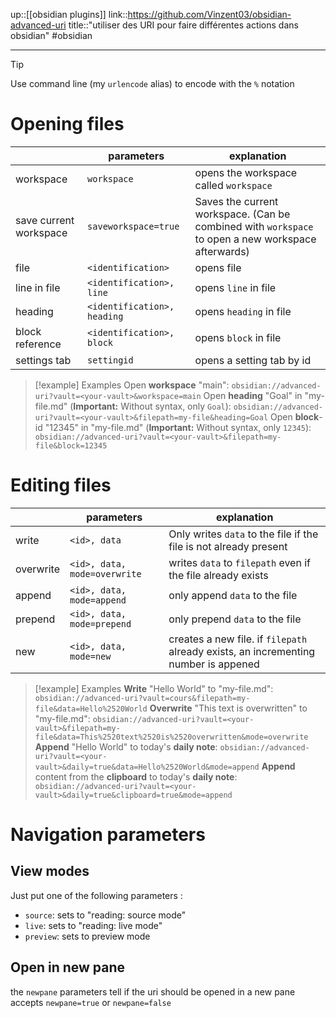 up::[[obsidian plugins]]
link::https://github.com/Vinzent03/obsidian-advanced-uri
title::"utiliser des URI pour faire différentes actions dans obsidian"
#obsidian 

----

> [!tip]
> Use command line (my `urlencode` alias) to encode with the `%` notation

# Opening files

|                        | parameters                  | explanation                                                                                        |
| ---------------------- | --------------------------- | -------------------------------------------------------------------------------------------------- |
| workspace              | `workspace`                 | opens the workspace called `workspace`                                                             |
| save current workspace | `saveworkspace=true`        | Saves the current workspace. (Can be combined with `workspace` to open a new workspace afterwards) |
| file                   | `<identification>`          | opens file                                                                                         |
| line in file           | `<identification>, line`    | opens `line` in file                                                                               |
| heading                | `<identification>, heading` | opens `heading` in file                                                                            |
| block reference        | `<identification>, block`   | opens `block` in file                                                                              |
| settings tab           | `settingid`                 | opens a setting tab by id                                                                          |


> [!example] Examples
> Open **workspace** "main":
> `obsidian://advanced-uri?vault=<your-vault>&workspace=main`
> Open **heading** "Goal" in "my-file.md" (**Important:** Without syntax, only `Goal`):
> `obsidian://advanced-uri?vault=<your-vault>&filepath=my-file&heading=Goal`
> Open **block**-id "12345" in "my-file.md" (**Important:** Without syntax, only `12345`):
> `obsidian://advanced-uri?vault=<your-vault>&filepath=my-file&block=12345`


# Editing files

|           | parameters                   | explanation                                                       |
| --------- | ---------------------------- | ----------------------------------------------------------------- |
| write     | `<id>, data`                 | Only writes `data` to the file if the file is not already present |
| overwrite | `<id>, data, mode=overwrite` | writes `data` to `filepath` even if the file already exists       |
| append    | `<id>, data, mode=append`    | only append `data` to the file                                    |
| prepend   | `<id>, data, mode=prepend`   | only prepend `data` to the file                                   |
| new       | `<id>, data, mode=new`       | creates a new file. if `filepath` already exists, an incrementing number is appened                                                                  |

> [!example] Examples
> **Write** "Hello World" to "my-file.md":
> `obsidian://advanced-uri?vault=cours&filepath=my-file&data=Hello%2520World`
> **Overwrite** "This text is overwritten" to "my-file.md":
> `obsidian://advanced-uri?vault=<your-vault>&filepath=my-file&data=This%2520text%2520is%2520overwritten&mode=overwrite`
> **Append** "Hello World" to today's **daily note**:
> `obsidian://advanced-uri?vault=<your-vault>&daily=true&data=Hello%2520World&mode=append`
> **Append** content from the **clipboard** to today's **daily note**:
> `obsidian://advanced-uri?vault=<your-vault>&daily=true&clipboard=true&mode=append`


# Navigation parameters
## View modes
Just put one of the following parameters :
 - `source`: sets to "reading: source mode"
 - `live`: sets to "reading: live mode"
 - `preview`: sets to preview mode

## Open in new pane
the `newpane` parameters tell if the uri should be opened in a new pane
accepts `newpane=true` or `newpane=false`

